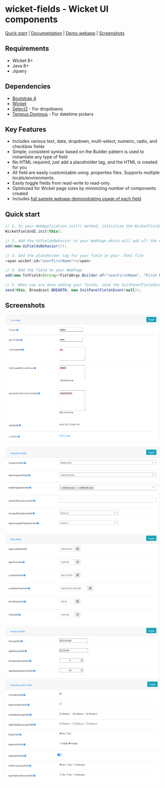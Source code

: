 # wicket-fields - Wicket UI components

[Quick start](https://github.com/RomanSery/wicket-ui-fields#quick-start) | [Documentation](https://github.com/RomanSery/wicket-ui-fields/wiki) | [Demo webapp](https://github.com/RomanSery/wicket-fields-demo) | [Screenshots](https://github.com/RomanSery/wicket-ui-fields#screenshots)

## Requirements

* Wicket 8+  
* Java 8+  
* Jquery

## Dependencies

* [Bootstrap 4](https://getbootstrap.com/)  
* [Wicket](https://wicket.apache.org/)  
* [Select2](https://select2.org/) - For dropdowns
* [Tempus Dominus](https://tempusdominus.github.io/bootstrap-4/) - For datetime pickers


## Key Features

* Includes various text, date, dropdown, multi-select, numeric, radio, and checkbox fields
* Simple, consistent syntax based on the Builder pattern is used to instantiate any type of field  
* No HTML required, just add a placeholder tag, and the HTML is created for you  
* All field are easily customizable using .properties files.  Supports multiple locals/environments.
* Easily toggle fields from read-write to read-only 
* Optimized for Wicket page sizes by minimizing number of components created
* Includes [full sample webapp demonstrating usage of each field](https://github.com/RomanSery/wicket-fields-demo)


## Quick start

```java
// 1. In your WebApplication.init() method, initialize the WicketFieldsUI library
WicketFieldsUI.init(this);
```

```java
// 2. Add the UiFieldsBehavior to your WebPage which will add all the neccessary resources
add(new UiFieldsBehavior());
```

```java
// 3. Add the placeholder tag for your field in your .html file
<span wicket:id="userFirstName"></span>
```

```java
// 4. Add the field to your WebPage
add(new TxtField<String>(FieldArgs.Builder.of("userFirstName", "First Name", LambdaModel.of(user::getFirstName, formData::setFirstName)).build()));
```

```java
// 5. When you are done adding your fields, send the InitPanelFieldsEvent event to notify them to init themselves
send(this, Broadcast.BREADTH, new InitPanelFieldsEvent(null));
```

## Screenshots

![Alt text](wicket-fields-demo/src/main/webapp/screenshots/txt_fields.png)
![Alt text](wicket-fields-demo/src/main/webapp/screenshots/dropdown_fields.png)
![Alt text](wicket-fields-demo/src/main/webapp/screenshots/date_fields.png)
![Alt text](wicket-fields-demo/src/main/webapp/screenshots/numeric_fields.png)
![Alt text](wicket-fields-demo/src/main/webapp/screenshots/bool_fields.png)
